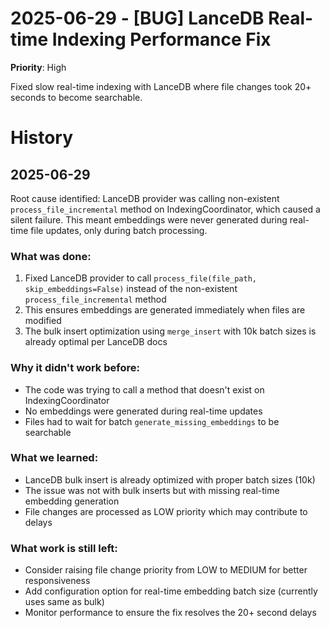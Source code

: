 # 2025-06-29 - [BUG] LanceDB Real-time Indexing Performance Fix
**Priority**: High

Fixed slow real-time indexing with LanceDB where file changes took 20+ seconds to become searchable.

# History

## 2025-06-29
Root cause identified: LanceDB provider was calling non-existent `process_file_incremental` method on IndexingCoordinator, which caused a silent failure. This meant embeddings were never generated during real-time file updates, only during batch processing.

### What was done:
1. Fixed LanceDB provider to call `process_file(file_path, skip_embeddings=False)` instead of the non-existent `process_file_incremental` method
2. This ensures embeddings are generated immediately when files are modified
3. The bulk insert optimization using `merge_insert` with 10k batch sizes is already optimal per LanceDB docs

### Why it didn't work before:
- The code was trying to call a method that doesn't exist on IndexingCoordinator
- No embeddings were generated during real-time updates
- Files had to wait for batch `generate_missing_embeddings` to be searchable

### What we learned:
- LanceDB bulk insert is already optimized with proper batch sizes (10k)
- The issue was not with bulk inserts but with missing real-time embedding generation
- File changes are processed as LOW priority which may contribute to delays

### What work is still left:
- Consider raising file change priority from LOW to MEDIUM for better responsiveness
- Add configuration option for real-time embedding batch size (currently uses same as bulk)
- Monitor performance to ensure the fix resolves the 20+ second delays